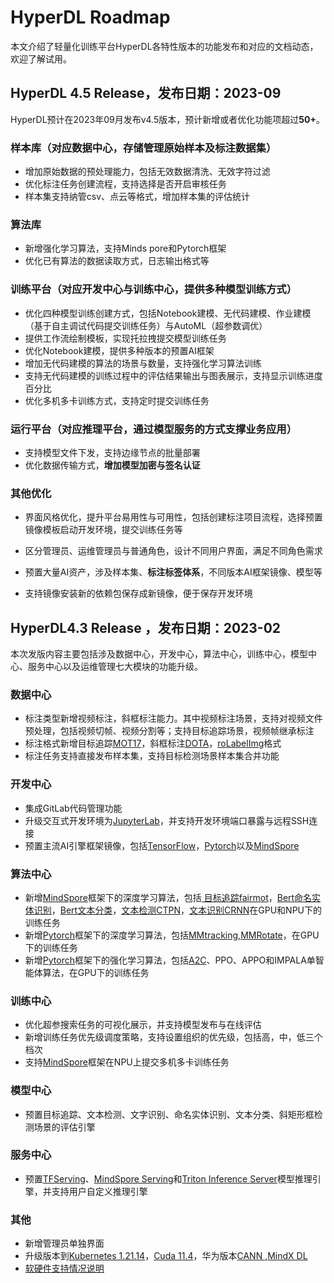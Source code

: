 # HyperDL Roadmap

本文介绍了轻量化训练平台HyperDL各特性版本的功能发布和对应的文档动态，欢迎了解试用。

## HyperDL 4.5 Release，发布日期：2023-09

HyperDL预计在2023年09月发布v4.5版本，预计新增或者优化功能项超过**50+**。

### 样本库（对应数据中心，存储管理原始样本及标注数据集）

- 增加原始数据的预处理能力，包括无效数据清洗、无效字符过滤
- 优化标注任务创建流程，支持选择是否开启审核任务
- 样本集支持纳管csv、点云等格式，增加样本集的评估统计

### 算法库

- 新增强化学习算法，支持Minds pore和Pytorch框架
- 优化已有算法的数据读取方式，日志输出格式等

### 训练平台（对应开发中心与训练中心，提供多种模型训练方式）

- 优化四种模型训练创建方式，包括Notebook建模、无代码建模、作业建模（基于自主调试代码提交训练任务）与AutoML（超参数调优）
- 提供工作流绘制模板，实现托拉拽提交模型训练任务
- 优化Notebook建模，提供多种版本的预置AI框架
- 增加无代码建模的算法的场景与数量，支持强化学习算法训练
- 支持无代码建模的训练过程中的评估结果输出与图表展示，支持显示训练进度百分比
- 优化多机多卡训练方式，支持定时提交训练任务

### 运行平台（对应推理平台，通过模型服务的方式支撑业务应用）

- 支持模型文件下发，支持边缘节点的批量部署
- 优化数据传输方式，**增加模型加密与签名认证**

### 其他优化

- 界面风格优化，提升平台易用性与可用性，包括创建标注项目流程，选择预置镜像模板启动开发环境，提交训练任务等

- 区分管理员、运维管理员与普通角色，设计不同用户界面，满足不同角色需求

- 预置大量AI资产，涉及样本集、**标注标签体系**，不同版本AI框架镜像、模型等

- 支持镜像安装新的依赖包保存成新镜像，便于保存开发环境

  

## HyperDL4.3 Release ，发布日期：2023-02

本次发版内容主要包括涉及数据中心，开发中心，算法中心，训练中心，模型中心、服务中心以及运维管理七大模块的功能升级。

### 数据中心

- 标注类型新增视频标注，斜框标注能力。其中视频标注场景，支持对视频文件预处理，包括视频切帧、视频分割等；支持目标追踪场景，视频帧继承标注
- 标注格式新增目标追踪[MOT17](https://motchallenge.net/data/MOT17/)，斜框标注[DOTA](https://captain-whu.github.io/DOTA/index.html)，[roLabelImg](https://github.com/cgvict/roLabelImg)格式
- 标注任务支持直接发布样本集，支持目标检测场景样本集合并功能

### 开发中心

- 集成GitLab代码管理功能
- 升级交互式开发环境为[JupyterLab](https://jupyterlab.readthedocs.io/en/stable/)，并支持开发环境端口暴露与远程SSH连接
- 预置主流AI引擎框架镜像，包括[TensorFlow](https://www.tensorflow.org/ )，[Pytorch](https://pytorch.org/ )以及[MindSpore]( https://www.mindspore.cn/ )

### 算法中心

- 新增[MindSpore]( https://www.mindspore.cn/ )框架下的深度学习算法，包括[ 目标追踪fairmot](https://gitee.com/mindspore/models/tree/master/research/cv/fairmot)，[Bert命名实体识别](https://gitee.com/mindspore/models/tree/master/official/nlp/Bert)，[Bert文本分类](https://gitee.com/mindspore/models/tree/master/official/nlp/Bert)，[文本检测CTPN](https://gitee.com/mindspore/models/tree/master/official/cv/CTPN)，[文本识别CRNN](https://gitee.com/mindspore/models/tree/master/official/cv/CRNN)在GPU和NPU下的训练任务
- 新增[Pytorch](https://pytorch.org/ )框架下的深度学习算法，包括[MMtracking](https://github.com/open-mmlab/mmrotate),[MMRotate](https://github.com/open-mmlab/mmrotate)，在GPU下的训练任务
- 新增[Pytorch](https://pytorch.org/ )框架下的强化学习算法，包括[A2C](https://openai.com/blog/baselines-acktr-a2c/)、PPO、APPO和IMPALA单智能体算法，在GPU下的训练任务

### 训练中心

- 优化超参搜索任务的可视化展示，并支持模型发布与在线评估
- 新增训练任务优先级调度策略，支持设置组织的优先级，包括高，中，低三个档次
- 支持[MindSpore]( https://www.mindspore.cn/ )框架在NPU上提交多机多卡训练任务

### 模型中心

- 预置目标追踪、文本检测、文字识别、命名实体识别、文本分类、斜矩形框检测场景的评估引擎

### 服务中心

- 预置[TFServing](https://www.tensorflow.org/tfx/guide/serving)、[MindSpore Serving](https://www.mindspore.cn/tutorial/lite/zh-CN/master/serving/index.html)和[Triton Inference Server](https://github.com/triton-inference-server/server )模型推理引擎，并支持用户自定义推理引擎

### 其他

- 新增管理员单独界面
- 升级版本到[Kubernetes 1.21.14](https://kubernetes.io/docs/home/)，[Cuda 11.4](https://www.nvidia.cn/geforce/technologies/cuda/technology/)，华为版本[CANN ](https://www.hiascend.com/zh/software/cann),[MindX DL](https://www.hiascend.com/zh/software/mindx-dl)
- [软硬件支持情况说明](./支持说明.md)



